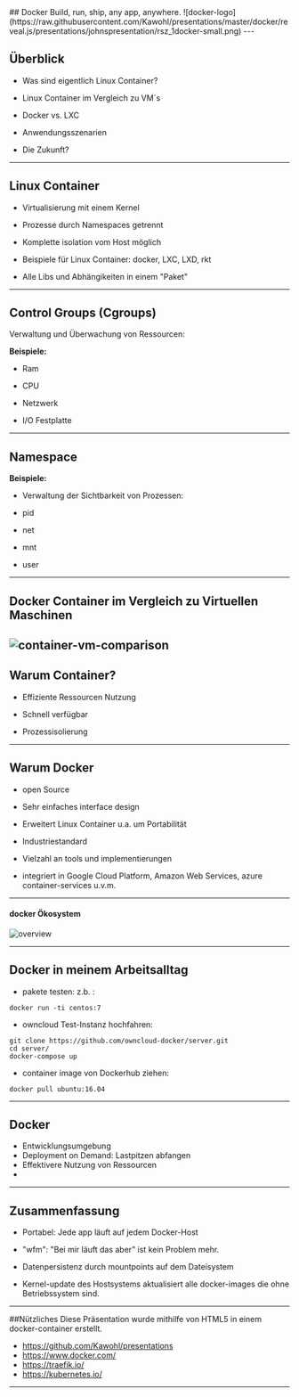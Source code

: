 <section data-state="no-title-footer">
## Docker  
Build, run, ship,  any app,  anywhere. ![docker-logo](https://raw.githubusercontent.com/Kawohl/presentations/master/docker/reveal.js/presentations/johnspresentation/rsz_1docker-small.png)
---

## Überblick

* Was sind eigentlich Linux Container?

* Linux Container im Vergleich zu VM´s

* Docker vs. LXC 

* Anwendungsszenarien 

* Die Zukunft? 
---

## Linux Container 

* Virtualisierung mit einem Kernel

* Prozesse durch Namespaces getrennt

* Komplette isolation vom Host möglich

* Beispiele für Linux Container: docker, LXC, LXD, rkt

* Alle Libs und Abhängikeiten in einem "Paket" 
---

## Control Groups (Cgroups)

Verwaltung und Überwachung von Ressourcen:

**Beispiele:**
* Ram

* CPU

* Netzwerk

* I/O Festplatte 
---

## Namespace 

**Beispiele:**

* Verwaltung der Sichtbarkeit von Prozessen:

* pid

* net

* mnt

* user                     
---

## Docker Container im Vergleich zu Virtuellen Maschinen 
![container-vm-comparison](https://cloud.githubusercontent.com/assets/12275313/23125280/3fcb2ab0-f771-11e6-9d13-e2dd6fb55e0f.png)
---

## Warum Container?

* Effiziente Ressourcen Nutzung

* Schnell verfügbar 

* Prozessisolierung

---

## Warum Docker
* open Source

* Sehr einfaches interface design  

* Erweitert Linux Container u.a. um Portabilität

* Industriestandard 

* Vielzahl an tools und implementierungen 

* integriert in Google Cloud Platform, Amazon Web Services, azure container-services u.v.m. 


---

#### docker Ökosystem 
![overview](https://raw.githubusercontent.com/Kawohl/presentations/20b535b991dc08c91a03c9b5bed33b43d3ecd4be/docker/reveal.js/presentations/johnspresentation/dockerUsers.png)

---


## Docker in meinem Arbeitsalltag
* pakete testen: z.b. : 
```
docker run -ti centos:7
```

* owncloud Test-Instanz hochfahren: 
```
git clone https://github.com/owncloud-docker/server.git
cd server/
docker-compose up 
```

* container image von Dockerhub ziehen: 
```
docker pull ubuntu:16.04
```


---



## Docker 

* Entwicklungsumgebung 
* Deployment on Demand: Lastpitzen abfangen 
* Effektivere Nutzung von Ressourcen
* 

---

## Zusammenfassung

* Portabel: Jede app läuft auf jedem Docker-Host

* "wfm": "Bei mir läuft das aber" ist kein Problem mehr.

* Datenpersistenz durch mountpoints auf dem Dateisystem
 
* Kernel-update des Hostsystems aktualisiert alle docker-images die ohne Betriebssystem sind.

---

##Nützliches
Diese Präsentation wurde mithilfe von HTML5 in einem docker-container erstellt.

* https://github.com/Kawohl/presentations
* https://www.docker.com/
* https://traefik.io/
* https://kubernetes.io/

---



